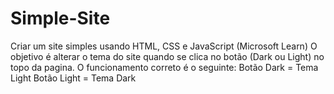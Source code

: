 # Simple-Site

Criar um site simples usando HTML, CSS e JavaScript (Microsoft Learn)
O objetivo é alterar o tema do site quando se clica no botão (Dark ou Light) no topo da pagina.
O funcionamento correto é o seguinte:
Botão Dark = Tema Light
Botão Light = Tema Dark 

